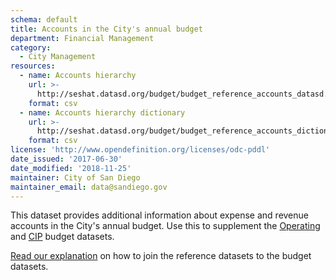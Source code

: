 ```yaml
---
schema: default
title: Accounts in the City's annual budget
department: Financial Management
category:
  - City Management
resources:
  - name: Accounts hierarchy
    url: >-
      http://seshat.datasd.org/budget/budget_reference_accounts_datasd.csv
    format: csv
  - name: Accounts hierarchy dictionary
    url: >-
      http://seshat.datasd.org/budget/budget_reference_accounts_dictionary_datasd.csv
    format: csv
license: 'http://www.opendefinition.org/licenses/odc-pddl'
date_issued: '2017-06-30'
date_modified: '2018-11-25'
maintainer: City of San Diego
maintainer_email: data@sandiego.gov
---
```

This dataset provides additional information about expense and revenue accounts in the City's annual budget. Use this to supplement the [Operating](/datasets/operating-budget/) and [CIP](/datasets/capital-budget-fy/) budget datasets. 
<!--more-->

[Read our explanation](/budget-topic/) on how to join the reference datasets to the budget datasets.
